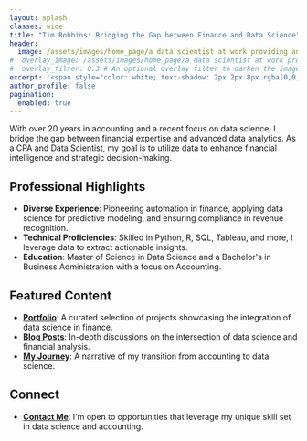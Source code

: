 ```yaml
---
layout: splash
classes: wide
title: "Tim Robbins: Bridging the Gap between Finance and Data Science"
header:
  image: /assets/images/home_page/a data scientist at work providing analytics and insights to investment professionals2.jpg
#  overlay_image: /assets/images/home_page/a data scientist at work providing analytics and insights to investment professionals2.jpg
#  overlay_filter: 0.3 # An optional overlay filter to darken the image for better text readability
excerpt: '<span style="color: white; text-shadow: 2px 2px 8px rgba(0,0,0,0.6);">Discover my journey from accounting to data science.</span>'
author_profile: false
pagination:
  enabled: true
---
```

With over 20 years in accounting and a recent focus on data science, I bridge the gap between financial expertise and advanced data analytics. As a CPA and Data Scientist, my goal is to utilize data to enhance financial intelligence and strategic decision-making.

## Professional Highlights
- **Diverse Experience**: Pioneering automation in finance, applying data science for predictive modeling, and ensuring compliance in revenue recognition.
- **Technical Proficiencies**: Skilled in Python, R, SQL, Tableau, and more, I leverage data to extract actionable insights.
- **Education**: Master of Science in Data Science and a Bachelor's in Business Administration with a focus on Accounting.

## Featured Content
- **[Portfolio](/portfolio/)**: A curated selection of projects showcasing the integration of data science in finance.
- **[Blog Posts](/posts/)**: In-depth discussions on the intersection of data science and financial analysis.
- **[My Journey](/about/)**: A narrative of my transition from accounting to data science.

## Connect
- **[Contact Me](/contact/)**: I'm open to opportunities that leverage my unique skill set in data science and accounting.
